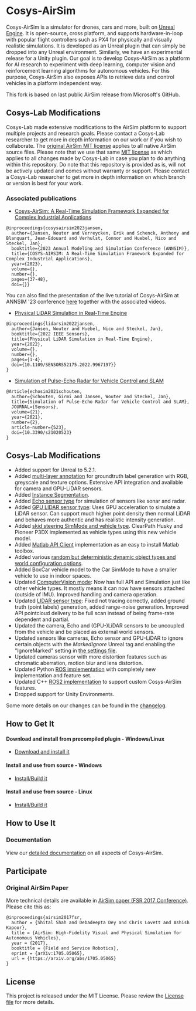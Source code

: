 # Cosys-AirSim

Cosys-AirSim is a simulator for drones, cars and more, built on [Unreal Engine](https://www.unrealengine.com/). It is open-source, cross platform, and supports hardware-in-loop with popular flight controllers such as PX4 for physically and visually realistic simulations. It is developed as an Unreal plugin that can simply be dropped into any Unreal environment. Similarly, we have an experimental release for a Unity plugin. 
Our goal is to develop Cosys-AirSim as a platform for AI research to experiment with deep learning, computer vision and reinforcement learning algorithms for autonomous vehicles. For this purpose, Cosys-AirSim also exposes APIs to retrieve data and control vehicles in a platform independent way.

This fork is based on last public AirSim release from Microsoft's GitHub.

## Cosys-Lab Modifications

Cosys-Lab made extensive modifications to the AirSim platform to support multiple projects and research goals. 
Please contact a Cosys-Lab researcher to get more in depth information on our work or if you wish to collaborate. 
The [original AirSim MIT license](https://github.com/Cosys-Lab/Cosys-AirSim/blob/main/LICENSE) applies to all native AirSim source files. 
Please note that we use that same [MIT license](https://github.com/Cosys-Lab/Cosys-AirSim/blob/main/LICENSE) as which applies to all changes made by Cosys-Lab in case you plan to do anything within this repository.
Do note that this repository is provided as is, will not be actively updated and comes without warranty or support. 
Please contact a Cosys-Lab researcher to get more in depth information on which branch or version is best for your work.

### Associated publications

- [Cosys-AirSim: A Real-Time Simulation Framework Expanded for Complex Industrial Applications](https://arxiv.org/abs/2303.13381)
```
@inproceedings{cosysairsim2023jansen,
  author={Jansen, Wouter and Verreycken, Erik and Schenck, Anthony and Blanquart, Jean-Edouard and Verhulst, Connor and Huebel, Nico and Steckel, Jan},
  booktitle={2023 Annual Modeling and Simulation Conference (ANNSIM)}, 
  title={COSYS-AIRSIM: A Real-Time Simulation Framework Expanded for Complex Industrial Applications}, 
  year={2023},
  volume={},
  number={},
  pages={37-48},
  doi={}}
```

You can also find the presentation of the live tutorial of Cosys-AirSim at ANNSIM '23 conference [here](https://github.com/Cosys-Lab/Cosys-AirSim/tree/main/docs/annsim23_tutorial) together with the associated videos.


- [Physical LiDAR Simulation in Real-Time Engine](https://arxiv.org/abs/2208.10295)
```
@inproceedings{lidarsim2022jansen,
  author={Jansen, Wouter and Huebel, Nico and Steckel, Jan},
  booktitle={2022 IEEE Sensors}, 
  title={Physical LiDAR Simulation in Real-Time Engine}, 
  year={2022},
  volume={},
  number={},
  pages={1-4},
  doi={10.1109/SENSORS52175.2022.9967197}}
}
```
- [Simulation of Pulse-Echo Radar for Vehicle Control and SLAM](https://www.mdpi.com/1424-8220/21/2/523)
```
@Article{echosim2021schouten,
  author={Schouten, Girmi and Jansen, Wouter and Steckel, Jan},
  title={Simulation of Pulse-Echo Radar for Vehicle Control and SLAM},
  JOURNAL={Sensors},
  volume={21},
  year={2021},
  number={2},
  article-number={523},
  doi={10.3390/s21020523}
}
```

## Cosys-Lab Modifications
* Added support for Unreal to 5.2.1.
* Added [multi-layer annotation](https://cosys-lab.github.io/annotation) for groundtruth label generation with RGB, greyscale and texture options. Extensive API integration and available for camera and GPU-LiDAR sensors.
* Added [Instance Segmentation](https://cosys-lab.github.io/instance_segmentation). 
* Added [Echo sensor type](https://cosys-lab.github.io/echo) for simulation of sensors like sonar and radar.
* Added [GPU LIDAR sensor type](https://cosys-lab.github.io/gpulidar): Uses GPU acceleration to simulate a LiDAR sensor. Can support much higher point density then normal LiDAR and behaves more authentic and has realistic intensity generation.
* Added [skid steering SimMode and vehicle type](https://cosys-lab.github.io/skid_steer_vehicle). ClearPath Husky and Pioneer P3DX implemented as vehicle types using this new vehicle model. 
* Added [Matlab API Client](https://cosys-lab.github.io/matlab) implementation as an easy to install Matlab toolbox.
* Added various [random but deterministic dynamic object types and world configuration options](https://cosys-lab.github.io/dynamic_objects).
* Added BoxCar vehicle model to the Car SimMode to have a smaller vehicle to use in indoor spaces.
* Updated [ComputerVision mode](https://cosys-lab.github.io/image_apis#computer-vision-mode-1): Now has full API and Simulation just like other vehicle types. It mostly means it can now have sensors attached (outside of IMU). Improved handling and camera operation.
* Updated [LIDAR sensor type](https://cosys-lab.github.io/lidar): Fixed not tracing correctly, added ground truth (point labels) generation, added range-noise generation. Improved API pointcloud delivery to be full scan instead of being frame-rate dependent and partial.
* Updated the camera, Echo and (GPU-)LiDAR sensors to be uncoupled from the vehicle and be placed as external world sensors.
* Updated sensors like cameras, Echo sensor and GPU-LiDAR to ignore certain objects with the _MarkedIgnore_ Unreal tag and enabling the "IgnoreMarked" setting in [the settings file](https://cosys-lab.github.io/settings).
* Updated cameras sensor with more distortion features such as chromatic aberration, motion blur and lens distortion. 
* Updated Python [ROS implementation](https://cosys-lab.github.io/ros) with completely new implementation and feature set.
* Updated C++ [ROS2 implementation](https://cosys-lab.github.io/ros) to support custom Cosys-AirSim features.
* Dropped support for Unity Environments.

Some more details on our changes can be found in the [changelog](https://github.com/Cosys-Lab/Cosys-AirSim/blob/main/CHANGELOG.md).

## How to Get It

#### Download and install from precompiled plugin - Windows/Linux
* [Download and install it](https://cosys-lab.github.io/install_precompiled)
#### Install and use from source - Windows
* [Install/Build it](https://cosys-lab.github.io/install_windows)
#### Install and use from source - Linux
* [Install/Build it](https://cosys-lab.github.io/install_linux)

## How to Use It

### Documentation

View our [detailed documentation](https://cosys-lab.github.io/) on all aspects of Cosys-AirSim.

## Participate

### Original AirSim Paper

More technical details are available in [AirSim paper (FSR 2017 Conference)](https://arxiv.org/abs/1705.05065). Please cite this as:
```
@inproceedings{airsim2017fsr,
  author = {Shital Shah and Debadeepta Dey and Chris Lovett and Ashish Kapoor},
  title = {AirSim: High-Fidelity Visual and Physical Simulation for Autonomous Vehicles},
  year = {2017},
  booktitle = {Field and Service Robotics},
  eprint = {arXiv:1705.05065},
  url = {https://arxiv.org/abs/1705.05065}
}
```

## License

This project is released under the MIT License. Please review the [License file](https://github.com/Cosys-Lab/Cosys-AirSim/blob/main/LICENSE) for more details.
